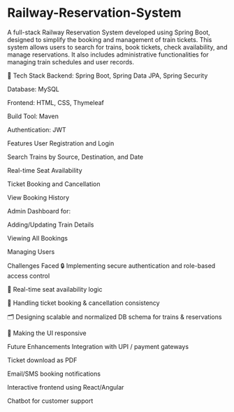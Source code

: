# Railway-Reservation-System
A full-stack Railway Reservation System developed using Spring Boot, designed to simplify the booking and management of train tickets. This system allows users to search for trains, book tickets, check availability, and manage reservations. It also includes administrative functionalities for managing train schedules and user records.

🔧 Tech Stack
Backend: Spring Boot, Spring Data JPA, Spring Security

Database: MySQL 

Frontend: HTML, CSS, Thymeleaf

Build Tool: Maven 

Authentication: JWT 

Features
User Registration and Login

Search Trains by Source, Destination, and Date

Real-time Seat Availability

Ticket Booking and Cancellation

View Booking History

Admin Dashboard for:

Adding/Updating Train Details

Viewing All Bookings

Managing Users

 Challenges Faced
🔒 Implementing secure authentication and role-based access control

🧮 Real-time seat availability logic

🔄 Handling ticket booking & cancellation consistency

🗂️ Designing scalable and normalized DB schema for trains & reservations

🎨 Making the UI responsive 



 Future Enhancements
Integration with UPI / payment gateways

Ticket download as PDF

Email/SMS booking notifications

Interactive frontend using React/Angular

Chatbot for customer support





